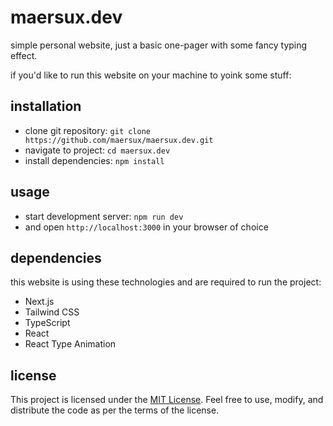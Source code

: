 # maersux.dev

simple personal website, just a basic one-pager with some fancy typing effect.

if you'd like to run this website on your machine to yoink some stuff:

## installation

- clone git repository: `git clone https://github.com/maersux/maersux.dev.git`
- navigate to project: `cd maersux.dev`
- install dependencies: `npm install`

## usage

- start development server: `npm run dev`
- and open `http://localhost:3000` in your browser of choice

## dependencies

this website is using these technologies and are required to run the project:
- Next.js
- Tailwind CSS
- TypeScript
- React
- React Type Animation

## license
This project is licensed under the [MIT License](https://opensource.org/licenses/MIT). Feel free to use, modify, and distribute the code as per the terms of the license.